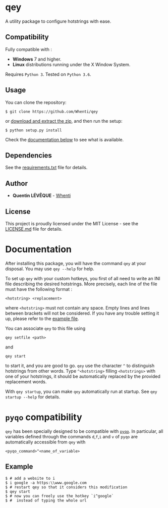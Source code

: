 # qey
A utility package to configure hotstrings with ease.

## Compatibility
Fully compatible with :

- **Windows** 7 and higher.
- **Linux** distributions running under the X Window System.

Requires `Python 3`. Tested on `Python 3.6`.

## Usage
You can clone the repository:
```
$ git clone https://github.com/Whenti/qey
```
or [download and extract the zip](https://github.com/Whenti/qey/archive/master.zip), and then run the setup:
```
$ python setup.py install
```

Check the [documentation below](https://github.com/Whenti/qey#Documentation) to see what is available.

## Dependencies
See the [requirements.txt](requirements.txt) file for details.

## Author

* **Quentin LÉVÊQUE** - [Whenti](https://github.com/Whenti)

## License
This project is proudly licensed under the MIT License - see the [LICENSE.md](LICENSE.md) file for details.

# Documentation

After installing this package, you will have the command `qey` at your disposal. You may use `qey --help` for help.

To set up `qey` with your custom hotkeys, you first of all need to write an INI file describing the desired hotstrings. More precisely, each line of the file must have the following format :
```
<hotstring> <replacement>
```
where `<hotstring>` must not contain any space. Empty lines and lines between brackets will not be considered. If you have any trouble setting it up, please refer to the [example file](data_example.ini).

You can associate `qey` to this file using
```
qey setfile <path>
```
and
```
qey start
```
to start it, and you are good to go. `qey` use the character `^` to distinguish hotstrings from other words. Type `^<hotstring>` filling `<hotstrings>` with one of your hotstrings, it should be automatically replaced by the provided replacement words.

With `qey startup`, you can make `qey` automatically run at startup. See `qey startup --help` for details.

# `pyqo` compatibility

`qey` has been specially designed to be compatible with [`pyqo`](https://github.com/Whenti/pyqo). In particular, all variables defined through the commands `d`,`f`,`i` and `v` of `pyqo` are automatically accessible from `qey` with
```
<pyqo_command>^<name_of_variable>
```

## Example
```
$ # add a website to i
$ i google -a https:\\www.google.com
$ # restart qey so that it considers this modification
$ qey start
$ # now you can freely use the hotkey `i^google`
$ #  instead of typing the whole url
```
